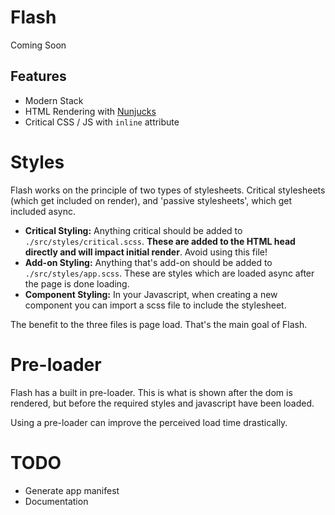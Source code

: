 # Flash #

Coming Soon

## Features
- Modern Stack
- HTML Rendering with [Nunjucks](https://mozilla.github.io/nunjucks/)
- Critical CSS / JS with `inline` attribute

# Styles
Flash works on the principle of two types of stylesheets. Critical stylesheets (which get included on render), and 'passive stylesheets', which get included async.

- **Critical Styling:** Anything critical should be added to `./src/styles/critical.scss`. **These are added to the HTML head directly and will impact initial render**. Avoid using this file!
- **Add-on Styling:** Anything that's add-on should be added to `./src/styles/app.scss`. These are styles which are loaded async after the page is done loading. 
- **Component Styling:** In your Javascript, when creating a new component you can import a scss file to include the stylesheet.

The benefit to the three files is page load. That's the main goal of Flash.

# Pre-loader
Flash has a built in pre-loader. This is what is shown after the dom is rendered, but before the required styles and javascript have been loaded. 

Using a pre-loader can improve the perceived load time drastically.

# TODO
- Generate app manifest
- Documentation